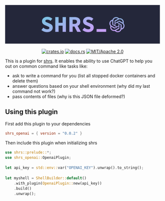 <div align="center">

<img src="media/shrs_openai_banner.png" alt="shrs_openai">

[![crates.io](https://img.shields.io/crates/v/shrs_openai.svg)](https://crates.io/crates/shrs_openai)
[![docs.rs](https://docs.rs/shrs_openai/badge.svg)](https://docs.rs/shrs_openai)
[![MIT/Apache 2.0](https://img.shields.io/badge/license-MIT%2FApache-blue.svg)](#)

</div>

This is a plugin for [shrs](https://github.com/MrPicklePinosaur/shrs). It enables the ability to use ChatGPT to help you out on common command like tasks like:
- ask to write a command for you (list all stopped docker containers and delete them)
- answer questions based on your shell environment (why did my last command not work?)
- pass contents of files (why is this JSON file deformed?)

## Using this plugin

First add this plugin to your dependencies
```toml
shrs_openai = { version = "0.0.2" }
```

Then include this plugin when initializing shrs
```rust
use shrs::prelude::*;
use shrs_openai::OpenaiPlugin;

let api_key = std::env::var("OPENAI_KEY").unwrap().to_string();

let myshell = ShellBuilder::default()
    .with_plugin(OpenaiPlugin::new(api_key))
    .build()
    .unwrap();

```
